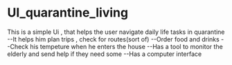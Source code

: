# UI_quarantine_living
 
This is a simple Ui , that helps the user navigate daily life tasks in quarantine 
--It helps him plan trips , check for routes(sort of)
--Order food and drinks 
--Check his tempeture when he enters the house
--Has a tool to monitor the elderly and send help if they need some
--Has a computer interface
